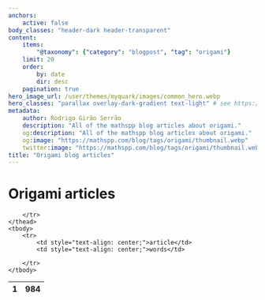 ```yaml
---
anchors:
    active: false
body_classes: "header-dark header-transparent"
content:
    items:
        "@taxonomy": {"category": "blogpost", "tag": "origami"}
    limit: 20
    order:
        by: date
        dir: desc
    pagination: true
hero_image_url: /user/themes/myquark/images/common_hero.webp
hero_classes: "parallax overlay-dark-gradient text-light" # see https://demo.getgrav.org/blog-skeleton/blog/hero-classes
metadata:
    author: Rodrigo Girão Serrão
    description: "All of the mathspp blog articles about origami."
    og:description: "All of the mathspp blog articles about origami."
    og:image: "https://mathspp.com/blog/tags/origami/thumbnail.webp"
    twitter:image: "https://mathspp.com/blog/tags/origami/thumbnail.webp"
title: "Origami blog articles"
---
```


# Origami articles


<table class="stats-table">
    <thead>
        <tr>
            <th style="text-align: center;">1</th>
            <th style="text-align: center;">984</th>
            
        </tr>
    </thead>
    <tbody>
        <tr>
            <td style="text-align: center;">article</td>
            <td style="text-align: center;">words</td>
            
        </tr>
    </tbody>
</table>